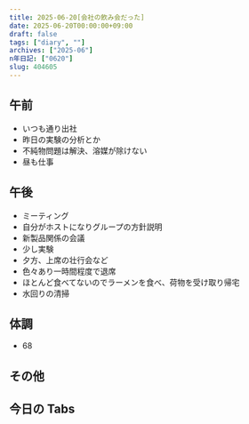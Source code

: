 ```yaml
---
title: 2025-06-20[会社の飲み会だった]
date: 2025-06-20T00:00:00+09:00
draft: false
tags: ["diary", ""]
archives: ["2025-06"]
n年日記: ["0620"]
slug: 404605
---
```


## 午前

- いつも通り出社
- 昨日の実験の分析とか
- 不純物問題は解決、溶媒が除けない
- 昼も仕事

## 午後

- ミーティング
- 自分がホストになりグループの方針説明
- 新製品関係の会議
- 少し実験
- 夕方、上席の壮行会など
- 色々あり一時間程度で退席
- ほとんど食べてないのでラーメンを食べ、荷物を受け取り帰宅
- 水回りの清掃

## 体調

- 68

## その他

## 今日の Tabs
